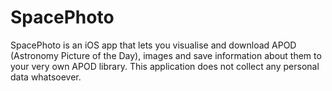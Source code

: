 # SpacePhoto
SpacePhoto is an iOS app that lets you visualise and download APOD (Astronomy Picture of the Day), images and save information about them to your very own APOD library.
This application does not collect any personal data whatsoever.

